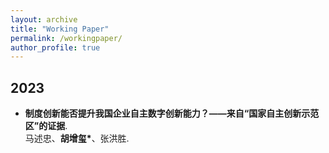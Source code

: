 ```yaml
---
layout: archive
title: "Working Paper"
permalink: /workingpaper/
author_profile: true
---
```

## 2023
* <b>制度创新能否提升我国企业自主数字创新能力？——来自“国家自主创新示范区”的证据</b>.<br>
马述忠、<b>胡增玺*</b>、张洪胜.<br>


